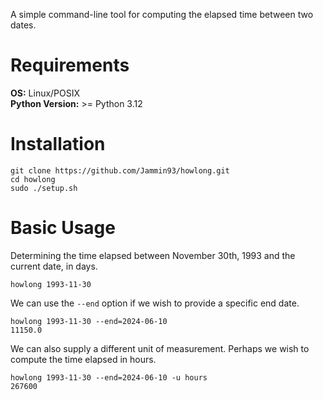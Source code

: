A simple command-line tool for computing the elapsed time between two dates.

# Requirements

**OS:** Linux/POSIX \
**Python Version:** >= Python 3.12

# Installation

```console
git clone https://github.com/Jammin93/howlong.git
cd howlong
sudo ./setup.sh
```

# Basic Usage

Determining the time elapsed between November 30th, 1993 and the current date, in days.

```console
howlong 1993-11-30
```

We can use the `--end` option if we wish to provide a specific end date.

```console
howlong 1993-11-30 --end=2024-06-10
11150.0
```

We can also supply a different unit of measurement. Perhaps we wish to compute the time elapsed in hours.

```console
howlong 1993-11-30 --end=2024-06-10 -u hours
267600
```
